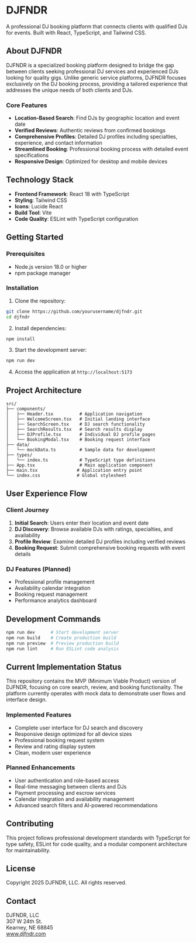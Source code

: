 # DJFNDR

A professional DJ booking platform that connects clients with qualified DJs for events. Built with React, TypeScript, and Tailwind CSS.

## About DJFNDR

DJFNDR is a specialized booking platform designed to bridge the gap between clients seeking professional DJ services and experienced DJs looking for quality gigs. Unlike generic service platforms, DJFNDR focuses exclusively on the DJ booking process, providing a tailored experience that addresses the unique needs of both clients and DJs.

### Core Features

- **Location-Based Search**: Find DJs by geographic location and event date
- **Verified Reviews**: Authentic reviews from confirmed bookings
- **Comprehensive Profiles**: Detailed DJ profiles including specialties, experience, and contact information
- **Streamlined Booking**: Professional booking process with detailed event specifications
- **Responsive Design**: Optimized for desktop and mobile devices

## Technology Stack

- **Frontend Framework**: React 18 with TypeScript
- **Styling**: Tailwind CSS
- **Icons**: Lucide React
- **Build Tool**: Vite
- **Code Quality**: ESLint with TypeScript configuration

## Getting Started

### Prerequisites

- Node.js version 18.0 or higher
- npm package manager

### Installation

1. Clone the repository:
```bash
git clone https://github.com/yourusername/djfndr.git
cd djfndr
```

2. Install dependencies:
```bash
npm install
```

3. Start the development server:
```bash
npm run dev
```

4. Access the application at `http://localhost:5173`

## Project Architecture

```
src/
├── components/
│   ├── Header.tsx          # Application navigation
│   ├── WelcomeScreen.tsx   # Initial landing interface
│   ├── SearchScreen.tsx    # DJ search functionality
│   ├── SearchResults.tsx   # Search results display
│   ├── DJProfile.tsx       # Individual DJ profile pages
│   └── BookingModal.tsx    # Booking request interface
├── data/
│   └── mockData.ts         # Sample data for development
├── types/
│   └── index.ts            # TypeScript type definitions
├── App.tsx                 # Main application component
├── main.tsx               # Application entry point
└── index.css              # Global stylesheet
```

## User Experience Flow

### Client Journey
1. **Initial Search**: Users enter their location and event date
2. **DJ Discovery**: Browse available DJs with ratings, specialties, and availability
3. **Profile Review**: Examine detailed DJ profiles including verified reviews
4. **Booking Request**: Submit comprehensive booking requests with event details

### DJ Features (Planned)
- Professional profile management
- Availability calendar integration
- Booking request management
- Performance analytics dashboard

## Development Commands

```bash
npm run dev      # Start development server
npm run build    # Create production build
npm run preview  # Preview production build
npm run lint     # Run ESLint code analysis
```

## Current Implementation Status

This repository contains the MVP (Minimum Viable Product) version of DJFNDR, focusing on core search, review, and booking functionality. The platform currently operates with mock data to demonstrate user flows and interface design.

### Implemented Features
- Complete user interface for DJ search and discovery
- Responsive design optimized for all device sizes
- Professional booking request system
- Review and rating display system
- Clean, modern user experience

### Planned Enhancements
- User authentication and role-based access
- Real-time messaging between clients and DJs
- Payment processing and escrow services
- Calendar integration and availability management
- Advanced search filters and AI-powered recommendations

## Contributing

This project follows professional development standards with TypeScript for type safety, ESLint for code quality, and a modular component architecture for maintainability.

## License

Copyright 2025 DJFNDR, LLC. All rights reserved.

## Contact

DJFNDR, LLC  
307 W 24th St.  
Kearney, NE 68845  
www.djfndr.com

